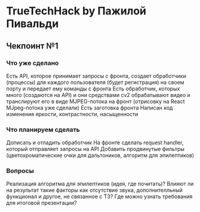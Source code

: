 # TrueTechHack by Пажилой Пивальди


## Чекпоинт №1
### Что уже сделано
Есть API, которое принимает запросы с фронта, создает обработчики (процессы) для каждого пользователя (будет регистрация) на своем порту и передает ему команды с фронта
Есть обработчик, которых много (создаются на API) и они средствами cv2 обрабатывают видео и транслируют его в виде MJPEG-потока на фронт (отрисовку на React MJpeg-потока уже сделали)
Есть заготовка фронта
Написан код изменения яркости, контрастности, насыщенности
### Что планируем сделать
Дописать и отладить обработчик
На фронте сделать request handler, который отправляет запросы на API
Добавить продвинутые фильтры (цветохроматические очки для дальтоников, алгоритм для эпилептиков)
### Вопросы
Реализация алгоритма для эпилептиков (идея, где почитать)?
Влияют ли на результат такие факторы как отсутствие звука, дополнителльный функционал и другое, не связанное с ТЗ?
Где можно узнать требования для итоговой презентации?
